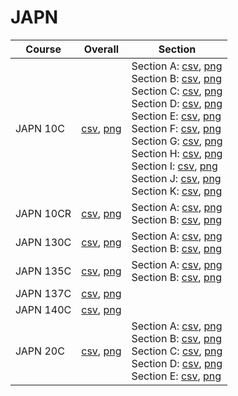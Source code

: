 # JAPN

| Course | Overall | Section |
| ------ | ------- | ------- |
| JAPN 10C | [csv](https://github.com/UCSD-Historical-Enrollment-Data/2025Spring/blob/main/overall/JAPN%2010C.csv), [png](https://raw.githubusercontent.com/UCSD-Historical-Enrollment-Data/2025Spring/main/plot_overall/JAPN%2010C.png) | Section A: [csv](https://github.com/UCSD-Historical-Enrollment-Data/2025Spring/blob/main/section/JAPN%2010C_A.csv), [png](https://raw.githubusercontent.com/UCSD-Historical-Enrollment-Data/2025Spring/main/plot_section/JAPN%2010C_A.png)<br>Section B: [csv](https://github.com/UCSD-Historical-Enrollment-Data/2025Spring/blob/main/section/JAPN%2010C_B.csv), [png](https://raw.githubusercontent.com/UCSD-Historical-Enrollment-Data/2025Spring/main/plot_section/JAPN%2010C_B.png)<br>Section C: [csv](https://github.com/UCSD-Historical-Enrollment-Data/2025Spring/blob/main/section/JAPN%2010C_C.csv), [png](https://raw.githubusercontent.com/UCSD-Historical-Enrollment-Data/2025Spring/main/plot_section/JAPN%2010C_C.png)<br>Section D: [csv](https://github.com/UCSD-Historical-Enrollment-Data/2025Spring/blob/main/section/JAPN%2010C_D.csv), [png](https://raw.githubusercontent.com/UCSD-Historical-Enrollment-Data/2025Spring/main/plot_section/JAPN%2010C_D.png)<br>Section E: [csv](https://github.com/UCSD-Historical-Enrollment-Data/2025Spring/blob/main/section/JAPN%2010C_E.csv), [png](https://raw.githubusercontent.com/UCSD-Historical-Enrollment-Data/2025Spring/main/plot_section/JAPN%2010C_E.png)<br>Section F: [csv](https://github.com/UCSD-Historical-Enrollment-Data/2025Spring/blob/main/section/JAPN%2010C_F.csv), [png](https://raw.githubusercontent.com/UCSD-Historical-Enrollment-Data/2025Spring/main/plot_section/JAPN%2010C_F.png)<br>Section G: [csv](https://github.com/UCSD-Historical-Enrollment-Data/2025Spring/blob/main/section/JAPN%2010C_G.csv), [png](https://raw.githubusercontent.com/UCSD-Historical-Enrollment-Data/2025Spring/main/plot_section/JAPN%2010C_G.png)<br>Section H: [csv](https://github.com/UCSD-Historical-Enrollment-Data/2025Spring/blob/main/section/JAPN%2010C_H.csv), [png](https://raw.githubusercontent.com/UCSD-Historical-Enrollment-Data/2025Spring/main/plot_section/JAPN%2010C_H.png)<br>Section I: [csv](https://github.com/UCSD-Historical-Enrollment-Data/2025Spring/blob/main/section/JAPN%2010C_I.csv), [png](https://raw.githubusercontent.com/UCSD-Historical-Enrollment-Data/2025Spring/main/plot_section/JAPN%2010C_I.png)<br>Section J: [csv](https://github.com/UCSD-Historical-Enrollment-Data/2025Spring/blob/main/section/JAPN%2010C_J.csv), [png](https://raw.githubusercontent.com/UCSD-Historical-Enrollment-Data/2025Spring/main/plot_section/JAPN%2010C_J.png)<br>Section K: [csv](https://github.com/UCSD-Historical-Enrollment-Data/2025Spring/blob/main/section/JAPN%2010C_K.csv), [png](https://raw.githubusercontent.com/UCSD-Historical-Enrollment-Data/2025Spring/main/plot_section/JAPN%2010C_K.png) |
| JAPN 10CR | [csv](https://github.com/UCSD-Historical-Enrollment-Data/2025Spring/blob/main/overall/JAPN%2010CR.csv), [png](https://raw.githubusercontent.com/UCSD-Historical-Enrollment-Data/2025Spring/main/plot_overall/JAPN%2010CR.png) | Section A: [csv](https://github.com/UCSD-Historical-Enrollment-Data/2025Spring/blob/main/section/JAPN%2010CR_A.csv), [png](https://raw.githubusercontent.com/UCSD-Historical-Enrollment-Data/2025Spring/main/plot_section/JAPN%2010CR_A.png)<br>Section B: [csv](https://github.com/UCSD-Historical-Enrollment-Data/2025Spring/blob/main/section/JAPN%2010CR_B.csv), [png](https://raw.githubusercontent.com/UCSD-Historical-Enrollment-Data/2025Spring/main/plot_section/JAPN%2010CR_B.png) |
| JAPN 130C | [csv](https://github.com/UCSD-Historical-Enrollment-Data/2025Spring/blob/main/overall/JAPN%20130C.csv), [png](https://raw.githubusercontent.com/UCSD-Historical-Enrollment-Data/2025Spring/main/plot_overall/JAPN%20130C.png) | Section A: [csv](https://github.com/UCSD-Historical-Enrollment-Data/2025Spring/blob/main/section/JAPN%20130C_A.csv), [png](https://raw.githubusercontent.com/UCSD-Historical-Enrollment-Data/2025Spring/main/plot_section/JAPN%20130C_A.png)<br>Section B: [csv](https://github.com/UCSD-Historical-Enrollment-Data/2025Spring/blob/main/section/JAPN%20130C_B.csv), [png](https://raw.githubusercontent.com/UCSD-Historical-Enrollment-Data/2025Spring/main/plot_section/JAPN%20130C_B.png) |
| JAPN 135C | [csv](https://github.com/UCSD-Historical-Enrollment-Data/2025Spring/blob/main/overall/JAPN%20135C.csv), [png](https://raw.githubusercontent.com/UCSD-Historical-Enrollment-Data/2025Spring/main/plot_overall/JAPN%20135C.png) | Section A: [csv](https://github.com/UCSD-Historical-Enrollment-Data/2025Spring/blob/main/section/JAPN%20135C_A.csv), [png](https://raw.githubusercontent.com/UCSD-Historical-Enrollment-Data/2025Spring/main/plot_section/JAPN%20135C_A.png)<br>Section B: [csv](https://github.com/UCSD-Historical-Enrollment-Data/2025Spring/blob/main/section/JAPN%20135C_B.csv), [png](https://raw.githubusercontent.com/UCSD-Historical-Enrollment-Data/2025Spring/main/plot_section/JAPN%20135C_B.png) |
| JAPN 137C | [csv](https://github.com/UCSD-Historical-Enrollment-Data/2025Spring/blob/main/overall/JAPN%20137C.csv), [png](https://raw.githubusercontent.com/UCSD-Historical-Enrollment-Data/2025Spring/main/plot_overall/JAPN%20137C.png) |  |
| JAPN 140C | [csv](https://github.com/UCSD-Historical-Enrollment-Data/2025Spring/blob/main/overall/JAPN%20140C.csv), [png](https://raw.githubusercontent.com/UCSD-Historical-Enrollment-Data/2025Spring/main/plot_overall/JAPN%20140C.png) |  |
| JAPN 20C | [csv](https://github.com/UCSD-Historical-Enrollment-Data/2025Spring/blob/main/overall/JAPN%2020C.csv), [png](https://raw.githubusercontent.com/UCSD-Historical-Enrollment-Data/2025Spring/main/plot_overall/JAPN%2020C.png) | Section A: [csv](https://github.com/UCSD-Historical-Enrollment-Data/2025Spring/blob/main/section/JAPN%2020C_A.csv), [png](https://raw.githubusercontent.com/UCSD-Historical-Enrollment-Data/2025Spring/main/plot_section/JAPN%2020C_A.png)<br>Section B: [csv](https://github.com/UCSD-Historical-Enrollment-Data/2025Spring/blob/main/section/JAPN%2020C_B.csv), [png](https://raw.githubusercontent.com/UCSD-Historical-Enrollment-Data/2025Spring/main/plot_section/JAPN%2020C_B.png)<br>Section C: [csv](https://github.com/UCSD-Historical-Enrollment-Data/2025Spring/blob/main/section/JAPN%2020C_C.csv), [png](https://raw.githubusercontent.com/UCSD-Historical-Enrollment-Data/2025Spring/main/plot_section/JAPN%2020C_C.png)<br>Section D: [csv](https://github.com/UCSD-Historical-Enrollment-Data/2025Spring/blob/main/section/JAPN%2020C_D.csv), [png](https://raw.githubusercontent.com/UCSD-Historical-Enrollment-Data/2025Spring/main/plot_section/JAPN%2020C_D.png)<br>Section E: [csv](https://github.com/UCSD-Historical-Enrollment-Data/2025Spring/blob/main/section/JAPN%2020C_E.csv), [png](https://raw.githubusercontent.com/UCSD-Historical-Enrollment-Data/2025Spring/main/plot_section/JAPN%2020C_E.png) |
